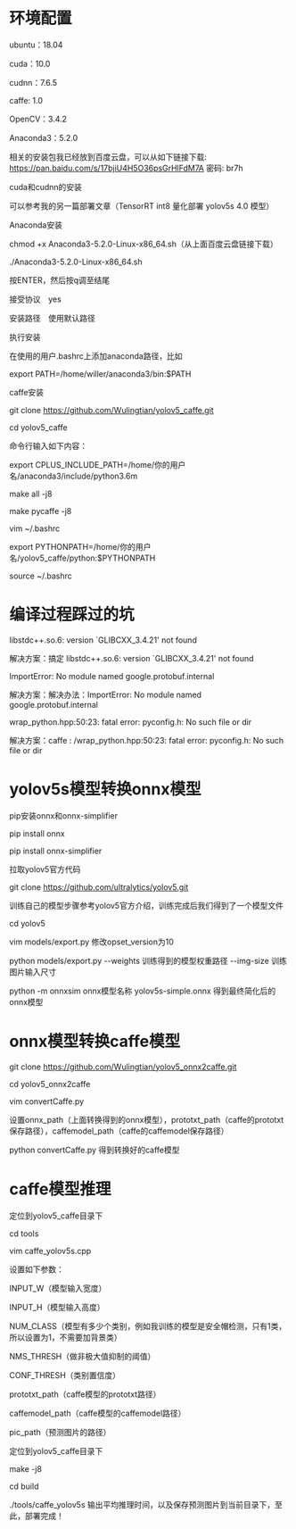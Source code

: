 # 环境配置

ubuntu：18.04

cuda：10.0

cudnn：7.6.5

caffe: 1.0

OpenCV：3.4.2

Anaconda3：5.2.0

相关的安装包我已经放到百度云盘，可以从如下链接下载: https://pan.baidu.com/s/17bjiU4H5O36psGrHlFdM7A 密码: br7h

cuda和cudnn的安装

可以参考我的另一篇部署文章（TensorRT int8 量化部署 yolov5s 4.0 模型）

Anaconda安装

chmod +x Anaconda3-5.2.0-Linux-x86_64.sh（从上面百度云盘链接下载）

./Anaconda3-5.2.0-Linux-x86_64.sh

按ENTER，然后按q调至结尾

接受协议　yes

安装路径　使用默认路径

执行安装

在使用的用户.bashrc上添加anaconda路径，比如

export PATH=/home/willer/anaconda3/bin:$PATH

caffe安装

git clone https://github.com/Wulingtian/yolov5_caffe.git

cd yolov5_caffe

命令行输入如下内容：

export CPLUS_INCLUDE_PATH=/home/你的用户名/anaconda3/include/python3.6m

make all -j8

make pycaffe -j8

vim ~/.bashrc

export PYTHONPATH=/home/你的用户名/yolov5_caffe/python:$PYTHONPATH

source ~/.bashrc

# 编译过程踩过的坑

libstdc++.so.6: version `GLIBCXX_3.4.21' not found

解决方案：搞定 libstdc++.so.6: version `GLIBCXX_3.4.21' not found

ImportError: No module named google.protobuf.internal

解决方案：解决办法：ImportError: No module named google.protobuf.internal

wrap_python.hpp:50:23: fatal error: pyconfig.h: No such file or dir

解决方案：caffe : /wrap_python.hpp:50:23: fatal error: pyconfig.h: No such file or dir

# yolov5s模型转换onnx模型

pip安装onnx和onnx-simplifier

pip install onnx

pip install onnx-simplifier

拉取yolov5官方代码

git clone https://github.com/ultralytics/yolov5.git

训练自己的模型步骤参考yolov5官方介绍，训练完成后我们得到了一个模型文件

cd yolov5

vim models/export.py 修改opset_version为10

python models/export.py --weights 训练得到的模型权重路径 --img-size 训练图片输入尺寸

python -m onnxsim onnx模型名称 yolov5s-simple.onnx 得到最终简化后的onnx模型

# onnx模型转换caffe模型

git clone https://github.com/Wulingtian/yolov5_onnx2caffe.git

cd yolov5_onnx2caffe

vim convertCaffe.py

设置onnx_path（上面转换得到的onnx模型），prototxt_path（caffe的prototxt保存路径），caffemodel_path（caffe的caffemodel保存路径）

python convertCaffe.py 得到转换好的caffe模型

# caffe模型推理

定位到yolov5_caffe目录下

cd tools

vim caffe_yolov5s.cpp

设置如下参数：

INPUT_W（模型输入宽度）

INPUT_H（模型输入高度）

NUM_CLASS（模型有多少个类别，例如我训练的模型是安全帽检测，只有1类，所以设置为1，不需要加背景类）

NMS_THRESH（做非极大值抑制的阈值）

CONF_THRESH（类别置信度）

prototxt_path（caffe模型的prototxt路径）

caffemodel_path（caffe模型的caffemodel路径）

pic_path（预测图片的路径）

定位到yolov5_caffe目录下

make -j8

cd build

./tools/caffe_yolov5s 输出平均推理时间，以及保存预测图片到当前目录下，至此，部署完成！
